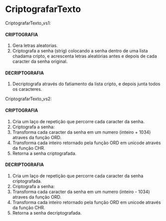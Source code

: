 # CriptografarTexto

CriptografarTexto_vs1:

#### CRIPTOGRAFIA

1) Gera letras aleatorias.
2) Criptografa a senha (strig) colocando a senha dentro de uma lista chadama cripto, e acrescenta letras aleatórias antes e depois de cada caracter da senha original.

#### DECRIPTOGRAFIA

1) Decriptografa através do fatiamento da lista cripto, e depois junta todos os caracteres. 


CriptografarTexto_vs2:

#### CRIPTOGRAFIA

1) Cria um laço de repetição que percorre cada caracter da senha.
2) Criptografa a senha:
3) Transforma cada caracter da senha em um numero (inteiro + 1034) atraves da função ORD.
4) Transforma cada inteiro retornado pela função ORD em unicode através da função CHR.
5) Retorna a senha criptografada.

#### DECRIPTOGRAFIA

1) Cria um laço de repetição que percorre cada caracter da senha criptografada.
2) Criptografa a senha:
3) Transforma cada caracter da senha em um numero (inteiro - 1034) atraves da função ORD.
4) Transforma cada inteiro retornado pela função ORD em unicode através da função CHR.
5) Retorna a senha decriptografada.
